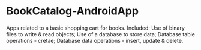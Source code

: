 # BookCatalog-AndroidApp
Apps related to a basic shopping cart for books. Included: Use of binary files to write & read objects; Use of a database to store data; Database table operations - cretae; Database data operations - insert, update & delete.
